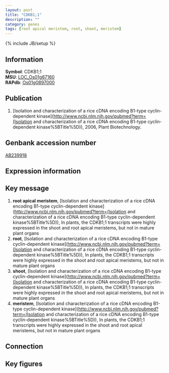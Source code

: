 ```yaml
---
layout: post
title: "CDKB1;1"
description: ""
category: genes
tags: [root apical meristem, root, shoot, meristem]
---
```

{% include JB/setup %}

## Information
__Symbol__: CDKB1;1  
__MSU__: [LOC_Os01g67160](http://rice.plantbiology.msu.edu/cgi-bin/ORF_infopage.cgi?orf=LOC_Os01g67160)  
__RAPdb__: [Os01g0897000](http://rapdb.dna.affrc.go.jp/viewer/gbrowse_details/irgsp1?name=Os01g0897000)  

## Publication
1. [Isolation and characterization of a rice cDNA encoding B1-type cyclin-dependent kinase](http://www.ncbi.nlm.nih.gov/pubmed?term=(Isolation and characterization of a rice cDNA encoding B1-type cyclin-dependent kinase%5BTitle%5D)), 2006, Plant Biotechnology.

## Genbank accession number
[AB239918](http://www.ncbi.nlm.nih.gov/nuccore/AB239918)

## Expression information

## Key message
1. __root apical meristem__, [Isolation and characterization of a rice cDNA encoding B1-type cyclin-dependent kinase](http://www.ncbi.nlm.nih.gov/pubmed?term=(Isolation and characterization of a rice cDNA encoding B1-type cyclin-dependent kinase%5BTitle%5D)),  In plants, the CDKB1;1 transcripts were highly expressed in the shoot and root apical meristems, but not in mature plant organs
2. __root__, [Isolation and characterization of a rice cDNA encoding B1-type cyclin-dependent kinase](http://www.ncbi.nlm.nih.gov/pubmed?term=(Isolation and characterization of a rice cDNA encoding B1-type cyclin-dependent kinase%5BTitle%5D)),  In plants, the CDKB1;1 transcripts were highly expressed in the shoot and root apical meristems, but not in mature plant organs
3. __shoot__, [Isolation and characterization of a rice cDNA encoding B1-type cyclin-dependent kinase](http://www.ncbi.nlm.nih.gov/pubmed?term=(Isolation and characterization of a rice cDNA encoding B1-type cyclin-dependent kinase%5BTitle%5D)),  In plants, the CDKB1;1 transcripts were highly expressed in the shoot and root apical meristems, but not in mature plant organs
4. __meristem__, [Isolation and characterization of a rice cDNA encoding B1-type cyclin-dependent kinase](http://www.ncbi.nlm.nih.gov/pubmed?term=(Isolation and characterization of a rice cDNA encoding B1-type cyclin-dependent kinase%5BTitle%5D)),  In plants, the CDKB1;1 transcripts were highly expressed in the shoot and root apical meristems, but not in mature plant organs

## Connection

## Key figures


